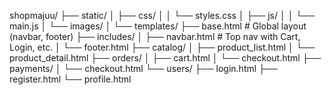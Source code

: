 shopmajuu/
├── static/
│   ├── css/
│   │   └── styles.css
│   ├── js/
│   │   └── main.js
│   └── images/
│
└── templates/
    ├── base.html          # Global layout (navbar, footer)
    ├── includes/
    │   ├── navbar.html    # Top nav with Cart, Login, etc.
    │   └── footer.html
    ├── catalog/
    │   ├── product_list.html
    │   └── product_detail.html
    ├── orders/
    │   ├── cart.html
    │   └── checkout.html
    ├── payments/
    │   └── checkout.html
    └── users/
        ├── login.html
        ├── register.html
        └── profile.html

